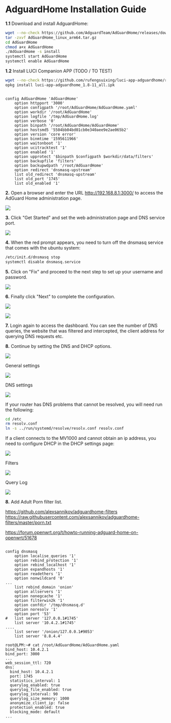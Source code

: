 # AdguardHome Installation Guide

**1.1** Download and install AdguardHome:

```sh
wget --no-check https://github.com/AdguardTeam/AdGuardHome/releases/download/v0.103.3/AdGuardHome_linux_arm64.tar.gz -O AdGuardHome_linux_arm64.tar.gz
tar -zxvf AdGuardHome_linux_arm64.tar.gz
cd AdGuardHome
chmod a+x AdGuardHome
./AdGuardHome -s install
systemctl start AdGuardHome
systemctl enable AdGuardHome
```

**1.2** Install LUCI Companion APP (TODO / TO TEST)
```sh
wget --no-check https://github.com/rufengsuixing/luci-app-adguardhome/releases/download/1.8-11/luci-app-adguardhome_1.8-11_all.ipk -O luci-app-adguardhome_1.8-11_all.ipk
opkg install luci-app-adguardhome_1.8-11_all.ipk
```
``` /etc/config/AdGuardHome 

config AdGuardHome 'AdGuardHome'
	option httpport '3000'
	option configpath '/root/AdGuardHome/AdGuardHome.yaml'
	option workdir '/root/AdGuardHome'
	option logfile '/tmp/AdGuardHome.log'
	option verbose '0'
	option binpath '/root/AdGuardHome/AdGuardHome'
	option hostsmd5 '5504bb04bd01cb0e340aee9e2ae065b2'
	option version 'core error'
	option binmtime '1595611966'
	option waitonboot '1'
	option ucitracktest '1'
	option enabled '1'
	option upprotect '$binpath $configpath $workdir/data/filters'
	option backupfile 'filters'
	option backupwdpath '/root/AdGuardHome'
	option redirect 'dnsmasq-upstream'
	list old_redirect 'dnsmasq-upstream'
	list old_port '1745'
	list old_enabled '1'
```

**2.** Open a browser and enter the URL http://192.168.8.1:3000/ to access the AdGuard Home administration page.

![](images/6.png)

**3.** Click "Get Started" and set the web administration page and DNS service port.

![](images/7.png)

**4.** When the red prompt appears, you need to turn off the dnsmasq service that comes with the ubuntu system:

```sh
/etc/init.d/dnsmasq stop
systemctl disable dnsmasq.service
```

**5.** Click on "Fix" and proceed to the next step to set up your username and password.

![](images/8.png)

**6.** Finally click "Next" to complete the configuration.

![](images/9.png)

![](images/10.png)

**7.** Login again to access the dashboard. You can see the number of DNS queries, the website that was filtered and intercepted, the client address for querying DNS requests etc.

**8.** Continue by setting the DNS and DHCP options.

![](images/2.png)

General settings

![](images/4.png)

DNS settings

![](images/5.png)

If your router has DNS problems that cannot be resolved, you will need run the following:

```sh
cd /etc
rm resolv.conf
ln -s ../run/systemd/resolve/resolv.conf resolv.conf
```

If a client connects to the MV1000 and cannot obtain an ip address, you need to configure DHCP in the DHCP settings page:

![](images/1.png)

Filters

![](images/3.png)

Query Log

![](images/11.png)

**8.** Add Adult Porn filter list.

https://github.com/alexsannikov/adguardhome-filters
https://raw.githubusercontent.com/alexsannikov/adguardhome-filters/master/porn.txt

https://forum.openwrt.org/t/howto-running-adguard-home-on-openwrt/51678

```/etc/config/dhcp

config dnsmasq
	option localise_queries '1'
	option rebind_protection '1'
	option rebind_localhost '1'
	option expandhosts '1'
	option readethers '1'
	option nonwildcard '0'
...
	list rebind_domain 'onion'
	option allservers '1'
	option nonegcache '1'
	option filterwin2k '1'
	option confdir '/tmp/dnsmasq.d'
	option noresolv '1'
	option port '53'
#	list server '127.0.0.1#1745'
	list server '10.4.2.1#1745'
....
	list server '/onion/127.0.0.1#9053'
	list server '8.8.4.4'

```

```
root@LPM:~# cat /root/AdGuardHome/AdGuardHome.yaml 
bind_host: 10.4.2.1
bind_port: 3000
...
web_session_ttl: 720
dns:
  bind_host: 10.4.2.1
  port: 1745
  statistics_interval: 1
  querylog_enabled: true
  querylog_file_enabled: true
  querylog_interval: 90
  querylog_size_memory: 1000
  anonymize_client_ip: false
  protection_enabled: true
  blocking_mode: default
...
```
